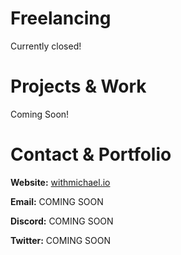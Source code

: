 <h1>Freelancing</h1>

Currently closed!

<h1>Projects & Work</h1>

Coming Soon!

<h1>Contact & Portfolio</h1>

<b>Website:</b> [withmichael.io](https://withmichael.io)

<b>Email:</b> COMING SOON

<b>Discord:</b> COMING SOON

<b>Twitter:</b> COMING SOON
